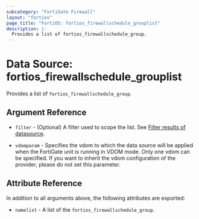 ```yaml
---
subcategory: "FortiGate Firewall"
layout: "fortios"
page_title: "FortiOS: fortios_firewallschedule_grouplist"
description: |-
  Provides a list of fortios_firewallschedule_group.
---
```


# Data Source: fortios_firewallschedule_grouplist
Provides a list of `fortios_firewallschedule_group`.

## Argument Reference

* `filter` - (Optional) A filter used to scope the list. See [Filter results of datasource](https://registry.terraform.io/providers/fortinetdev/fortios/latest/docs/guides/fgt_filter).

* `vdomparam` - Specifies the vdom to which the data source will be applied when the FortiGate unit is running in VDOM mode. Only one vdom can be specified. If you want to inherit the vdom configuration of the provider, please do not set this parameter.

## Attribute Reference

In addition to all arguments above, the following attributes are exported:

* `namelist` -  A list of the `fortios_firewallschedule_group`.
